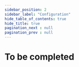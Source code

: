 ```yaml
---
sidebar_position: 2
sidebar_label: "Configuration"
hide_table_of_contents: true
hide_title: true
pagination_next : null
pagination_prev : null
---
```


# To be completed